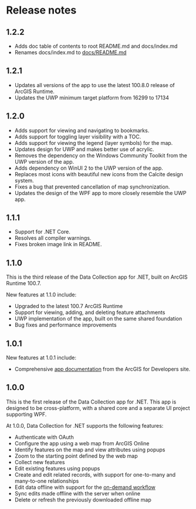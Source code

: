 # Release notes

## 1.2.2

* Adds doc table of contents to root README.md and docs/index.md
* Renames docs/index.md to [docs/README.md](/docs/README.md)

## 1.2.1

* Updates all versions of the app to use the latest 100.8.0 release of ArcGIS Runtime.
* Updates the UWP minimum target platform from 16299 to 17134

## 1.2.0

* Adds support for viewing and navigating to bookmarks.
* Adds support for toggling layer visibility with a TOC.
* Adds support for viewing the legend (layer symbols) for the map.
* Updates design for UWP and makes better use of acrylic.
* Removes the dependency on the Windows Community Toolkit from the UWP version of the app.
* Adds dependency on WinUI 2 to the UWP version of the app.
* Replaces most icons with beautiful new icons from the Calcite design system.
* Fixes a bug that prevented cancellation of map synchronization.
* Updates the design of the WPF app to more closely resemble the UWP app.

## 1.1.1

* Support for .NET Core.
* Resolves all compiler warnings.
* Fixes broken image link in README.

## 1.1.0

This is the third release of the Data Collection app for .NET, built on ArcGIS Runtime 100.7.

New features at 1.1.0 include:

* Upgraded to the latest 100.7 ArcGIS Runtime
* Support for viewing, adding, and deleting feature attachments
* UWP implementation of the app, built on the same shared foundation
* Bug fixes and performance improvements

## 1.0.1

New features at 1.0.1 include:

* Comprehensive [app documentation](/docs/README.md) from the ArcGIS for Developers site.

## 1.0.0

This is the first release of the Data Collection app for .NET. This app is designed to be cross-platform, with a shared core and a separate UI project supporting WPF.

At 1.0.0, Data Collection for .NET supports the following features:

* Authenticate with OAuth
* Configure the app using a web map from ArcGIS Online
* Identify features on the map and view attributes using popups
* Zoom to the starting point defined by the web map
* Collect new features
* Edit existing features using popups
* Create and edit related records, with support for one-to-many and many-to-one relationships
* Edit data offline with support for the [on-demand workflow](https://developers.arcgis.com/net/latest/wpf/guide/offline.htm#ESRI_SECTION1_AAADEDF10BF24FDF88DBF6EF04DF8579)
* Sync edits made offline with the server when online
* Delete or refresh the previously downloaded offline map
